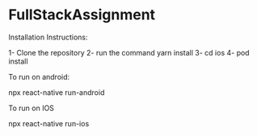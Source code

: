 # FullStackAssignment
Installation Instructions:

1- Clone the repository
2- run the command yarn install
3- cd ios 
4- pod install

To run on android:

npx react-native run-android

To run on IOS

npx react-native run-ios
